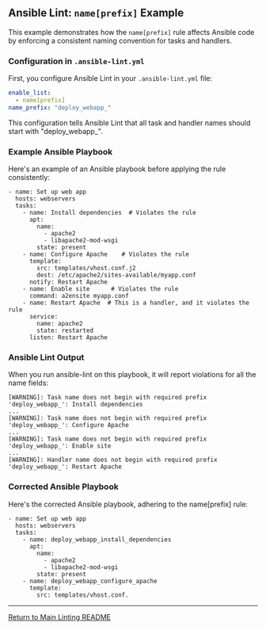 ## Ansible Lint: `name[prefix]` Example

This example demonstrates how the `name[prefix]` rule affects Ansible code by enforcing a consistent naming convention for tasks and handlers.

### Configuration in `.ansible-lint.yml`

First, you configure Ansible Lint in your `.ansible-lint.yml` file:

```yaml
enable_list:
  - name[prefix]
name_prefix: "deploy_webapp_"
```

This configuration tells Ansible Lint that all task and handler names should start with "deploy_webapp_".

### Example Ansible Playbook

Here's an example of an Ansible playbook before applying the rule consistently:

```
- name: Set up web app
  hosts: webservers
  tasks:
    - name: Install dependencies  # Violates the rule
      apt:
        name:
          - apache2
          - libapache2-mod-wsgi
        state: present
    - name: Configure Apache    # Violates the rule
      template:
        src: templates/vhost.conf.j2
        dest: /etc/apache2/sites-available/myapp.conf
      notify: Restart Apache
    - name: Enable site      # Violates the rule
      command: a2ensite myapp.conf
    - name: Restart Apache  # This is a handler, and it violates the rule
      service:
        name: apache2
        state: restarted
      listen: Restart Apache
```

### Ansible Lint Output

When you run ansible-lint on this playbook, it will report violations for all the name fields:

```
[WARNING]: Task name does not begin with required prefix 'deploy_webapp_': Install dependencies
...
[WARNING]: Task name does not begin with required prefix 'deploy_webapp_': Configure Apache
...
[WARNING]: Task name does not begin with required prefix 'deploy_webapp_': Enable site
...
[WARNING]: Handler name does not begin with required prefix 'deploy_webapp_': Restart Apache
```

### Corrected Ansible Playbook

Here's the corrected Ansible playbook, adhering to the name[prefix] rule:
```
- name: Set up web app
  hosts: webservers
  tasks:
    - name: deploy_webapp_install_dependencies
      apt:
        name:
          - apache2
          - libapache2-mod-wsgi
        state: present
    - name: deploy_webapp_configure_apache
      template:
        src: templates/vhost.conf.
```

---

[Return to Main Linting README](../../README.md)
